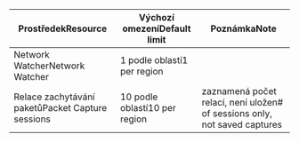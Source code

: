 | <span data-ttu-id="6c545-101">Prostředek</span><span class="sxs-lookup"><span data-stu-id="6c545-101">Resource</span></span> | <span data-ttu-id="6c545-102">Výchozí omezení</span><span class="sxs-lookup"><span data-stu-id="6c545-102">Default limit</span></span> | <span data-ttu-id="6c545-103">Poznámka</span><span class="sxs-lookup"><span data-stu-id="6c545-103">Note</span></span> |
| --- | --- | --- |
| <span data-ttu-id="6c545-104">Network Watcher</span><span class="sxs-lookup"><span data-stu-id="6c545-104">Network Watcher</span></span> | <span data-ttu-id="6c545-105">1 podle oblastí</span><span class="sxs-lookup"><span data-stu-id="6c545-105">1 per region</span></span>  | |
| <span data-ttu-id="6c545-106">Relace zachytávání paketů</span><span class="sxs-lookup"><span data-stu-id="6c545-106">Packet Capture sessions</span></span> |<span data-ttu-id="6c545-107">10 podle oblastí</span><span class="sxs-lookup"><span data-stu-id="6c545-107">10 per region</span></span> |<span data-ttu-id="6c545-108">zaznamená počet relací, není uložen</span><span class="sxs-lookup"><span data-stu-id="6c545-108"># of sessions only, not saved captures</span></span> |



